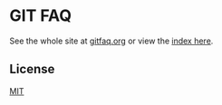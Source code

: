 # GIT FAQ

See the whole site at [gitfaq.org](http://gitfaq.org/) or view the [index here](./index.md).

## License

[MIT](http://opensource.org/licenses/MIT)
